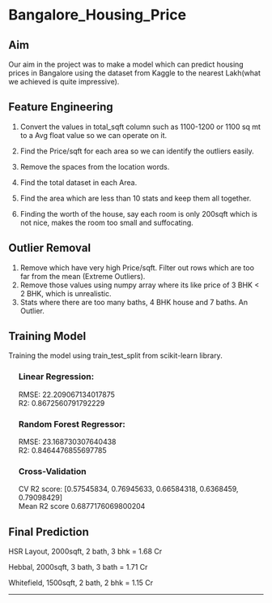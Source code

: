 # **Bangalore_Housing_Price**


## Aim

Our aim in the project was to make a model which can predict housing prices in Bangalore using the dataset from Kaggle to the nearest Lakh(what we achieved is quite impressive).

##    Feature Engineering

1. Convert the values in total_sqft column such as 1100-1200 or 1100 sq mt to a Avg float value so we can operate on it.

2. Find the Price/sqft for each area so we can identify the outliers easily.

3. Remove the spaces from the location words.

4. Find the total dataset in each Area.

5. Find the area which are less than 10 stats and keep them all together.

6. Finding the worth of the house, say each room is only 200sqft which is not nice, makes the room too small and suffocating.

## Outlier Removal
1. Remove which have very high Price/sqft. Filter out rows which are too far from the mean (Extreme Outliers).
2. Remove those values using numpy array where its like price of 3 BHK < 2 BHK, which is unrealistic.
3. Stats where there are too many baths, 4 BHK house and 7 baths. An Outlier.

## Training Model
Training the model using train_test_split from scikit-learn library.

<div style="margin-left: 20px">

### Linear Regression:
RMSE: 22.209067134017875<br>
R2: 0.8672560791792229

### Random Forest Regressor:
RMSE: 23.168730307640438<br>
R2: 0.8464476855697785

### Cross-Validation
CV R2 score:  [0.57545834, 0.76945633, 0.66584318, 0.6368459,  0.79098429]<br>
Mean R2 score 0.6877176069800204
</div>

## Final Prediction
HSR Layout, 2000sqft, 2 bath, 3 bhk = 1.68 Cr <br>

Hebbal, 2000sqft, 3 bath, 3 bath = 1.71 Cr
<br>

Whitefield, 1500sqft, 2 bath, 2 bhk = 1.15 Cr

---


    
